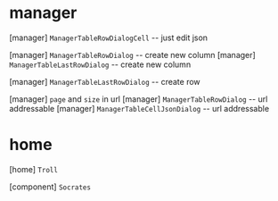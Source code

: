 # manager

[manager] `ManagerTableRowDialogCell` -- just edit json

[manager] `ManagerTableRowDialog` -- create new column
[manager] `ManagerTableLastRowDialog` -- create new column

[manager] `ManagerTableLastRowDialog` -- create row

[manager] `page` and `size` in url
[manager] `ManagerTableRowDialog` -- url addressable
[manager] `ManagerTableCellJsonDialog` -- url addressable

# home

[home] `Troll`

[component] `Socrates`
